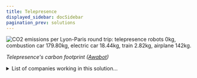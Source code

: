 ```yaml
---
title: Telepresence
displayed_sidebar: docSidebar
pagination_prev: solutions
---
```

![CO2 emissions per Lyon-Paris round trip: telepresence robots 0kg, combustion car 179.80kg, electric car 18.44kg, train 2.82kg, airplane 142kg.](/../static/img/telepresence.png)

*Telepresence's carbon footprint ([Awabot](https://awabot.com/en/telepresence-robot-carbon-footprint/))*

<details>
        <summary>List of companies working in this solution...</summary>
         <em>Note: this is an experimental AI feature. Accuracy and completeness are a work in progress</em>
        <div>
            <ul>
             
                <li><a href="https://x.company">X, The Moonshot Factory</a></li>
            
                <li><a href="https://www.g2vp.com/">G2vp</a></li>
            
                <li><a href="https://interface.com">Interface</a></li>
            
                <li><a href="https://www.usv.com/">Usv</a></li>
            
                <li><a href="https://nan">Climate Jobs List</a></li>
            
                <li><a href="https://drone-hopper.com">Dronehopper</a></li>
            
                <li><a href="https://www.byton.com/">Byton</a></li>
            
                <li><a href="https://bit.ly/abvme">A Billion Veg</a></li>
            
                <li><a href="https://ehang.com/index.html">Ehang</a></li>
            
            </ul>
        </div>
        </details>


:::note job openings
  #### [View open jobs in this Solution](https://climatebase.org/jobs?l=&q=&drawdown_solutions=Telepresence)
:::

## Overview
**Climate Technology Solution**: Telepresence

## Progress Made
- **Emission Reduction Technologies**: Telepresence has significantly reduced greenhouse gas emissions through technologies like carbon capture and storage, renewable energy, electric vehicles, and energy efficiency.
- **Leading Contributors**: Companies like Carbon Engineering, Renewable Energy Systems, and Tesla Motors have played a major role in developing these technologies.

## Lessons Learned
- **Emission Reduction Importance**: Telepresence's role in reducing emissions from travel is crucial for climate change mitigation.
- **Continued Innovation**: Ongoing innovation in Telepresence and related technologies is essential for sustained emissions reduction.
- **Value of Partnerships**: Partnerships between businesses, organizations, and technology providers enhance the effective use of Telepresence.

## Challenges Ahead
- **Scaling Up**: Scaling Telepresence to accommodate more users and making it more affordable.
- **Cost Barrier**: The cost of Telepresence technology can hinder wider adoption.
- **Infrastructure Requirement**: High-speed internet infrastructure is necessary for effective Telepresence implementation.
- **Awareness Gap**: More awareness about Telepresence's potential to reduce emissions is needed.

## Best Path Forward
- **Awareness and Education**: Increase public awareness about Telepresence's benefits in climate change mitigation.
- **Infrastructure Investment**: Encourage governments and businesses to invest in Telepresence infrastructure.
- **Research and Studies**: Collaborate with research institutions for comprehensive studies on Telepresence's effectiveness.
- **Global Implementation**: Support and fund Telepresence adoption in communities worldwide.

